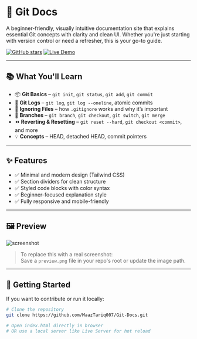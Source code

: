 # 🧠 Git Docs

A beginner-friendly, visually intuitive documentation site that explains essential Git concepts with clarity and clean UI. Whether you're just starting with version control or need a refresher, this is your go-to guide.

[![GitHub stars](https://img.shields.io/github/stars/MaazTariq007/Git-Docs?style=social)](https://github.com/MaazTariq007/Git-Docs/stargazers)
[![Live Demo](https://img.shields.io/badge/View-Live%20Demo-blue)](https://maaztariq007.github.io/Git-Docs/)

---

## 📚 What You'll Learn

- 📦 **Git Basics** – `git init`, `git status`, `git add`, `git commit`
- 📜 **Git Logs** – `git log`, `git log --oneline`, atomic commits
- 📁 **Ignoring Files** – how `.gitignore` works and why it’s important
- 🌱 **Branches** – `git branch`, `git checkout`, `git switch`, `git merge`
- ⏪ **Reverting & Resetting** – `git reset --hard`, `git checkout <commit>`, and more
- 💡 **Concepts** – HEAD, detached HEAD, commit pointers

---

## ✨ Features

- ✅ Minimal and modern design (Tailwind CSS)
- ✅ Section dividers for clean structure
- ✅ Styled code blocks with color syntax
- ✅ Beginner-focused explanation style
- ✅ Fully responsive and mobile-friendly

---

## 🖼️ Preview

![screenshot](preview.png)

> To replace this with a real screenshot:  
> Save a `preview.png` file in your repo's root or update the image path.

---

## 🚀 Getting Started

If you want to contribute or run it locally:

```bash
# Clone the repository
git clone https://github.com/MaazTariq007/Git-Docs.git

# Open index.html directly in browser
# OR use a local server like Live Server for hot reload
